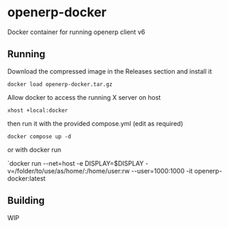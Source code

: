 # openerp-docker
Docker container for running openerp client v6 

## Running 

Download the compressed image in the Releases section and install it

`docker load openerp-docker.tar.gz`

Allow docker to access the running X server on host

`xhost +local:docker`

then run it with the provided compose.yml (edit as required)

`docker compose up -d`

or with docker run 

`docker run --net=host -e DISPLAY=$DISPLAY -v=/folder/to/use/as/home/:/home/user:rw --user=1000:1000  -it openerp-docker:latest 

## Building 

WIP
